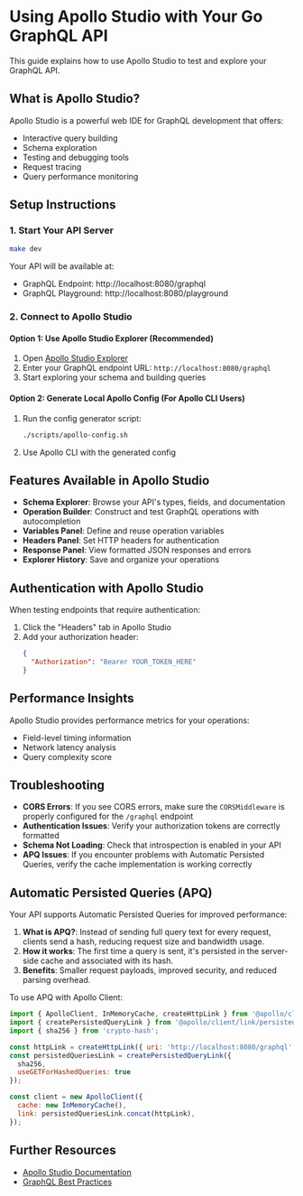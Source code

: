 # Using Apollo Studio with Your Go GraphQL API

This guide explains how to use Apollo Studio to test and explore your GraphQL API.

## What is Apollo Studio?

Apollo Studio is a powerful web IDE for GraphQL development that offers:

- Interactive query building
- Schema exploration
- Testing and debugging tools
- Request tracing
- Query performance monitoring

## Setup Instructions

### 1. Start Your API Server

```bash
make dev
```

Your API will be available at:
- GraphQL Endpoint: http://localhost:8080/graphql
- GraphQL Playground: http://localhost:8080/playground

### 2. Connect to Apollo Studio

#### Option 1: Use Apollo Studio Explorer (Recommended)

1. Open [Apollo Studio Explorer](https://studio.apollographql.com/sandbox/explorer)
2. Enter your GraphQL endpoint URL: `http://localhost:8080/graphql`
3. Start exploring your schema and building queries

#### Option 2: Generate Local Apollo Config (For Apollo CLI Users)

1. Run the config generator script:
   ```bash
   ./scripts/apollo-config.sh
   ```
2. Use Apollo CLI with the generated config

## Features Available in Apollo Studio

- **Schema Explorer**: Browse your API's types, fields, and documentation
- **Operation Builder**: Construct and test GraphQL operations with autocompletion
- **Variables Panel**: Define and reuse operation variables
- **Headers Panel**: Set HTTP headers for authentication
- **Response Panel**: View formatted JSON responses and errors
- **Explorer History**: Save and organize your operations

## Authentication with Apollo Studio

When testing endpoints that require authentication:

1. Click the "Headers" tab in Apollo Studio
2. Add your authorization header:
   ```json
   {
     "Authorization": "Bearer YOUR_TOKEN_HERE"
   }
   ```

## Performance Insights

Apollo Studio provides performance metrics for your operations:

- Field-level timing information
- Network latency analysis
- Query complexity score

## Troubleshooting

- **CORS Errors**: If you see CORS errors, make sure the `CORSMiddleware` is properly configured for the `/graphql` endpoint
- **Authentication Issues**: Verify your authorization tokens are correctly formatted
- **Schema Not Loading**: Check that introspection is enabled in your API
- **APQ Issues**: If you encounter problems with Automatic Persisted Queries, verify the cache implementation is working correctly

## Automatic Persisted Queries (APQ)

Your API supports Automatic Persisted Queries for improved performance:

1. **What is APQ?**: Instead of sending full query text for every request, clients send a hash, reducing request size and bandwidth usage.
2. **How it works**: The first time a query is sent, it's persisted in the server-side cache and associated with its hash.
3. **Benefits**: Smaller request payloads, improved security, and reduced parsing overhead.

To use APQ with Apollo Client:
```javascript
import { ApolloClient, InMemoryCache, createHttpLink } from '@apollo/client';
import { createPersistedQueryLink } from '@apollo/client/link/persisted-queries';
import { sha256 } from 'crypto-hash';

const httpLink = createHttpLink({ uri: 'http://localhost:8080/graphql' });
const persistedQueriesLink = createPersistedQueryLink({ 
  sha256,
  useGETForHashedQueries: true 
});

const client = new ApolloClient({
  cache: new InMemoryCache(),
  link: persistedQueriesLink.concat(httpLink),
});
```

## Further Resources

- [Apollo Studio Documentation](https://www.apollographql.com/docs/studio/)
- [GraphQL Best Practices](https://graphql.org/learn/best-practices/)
